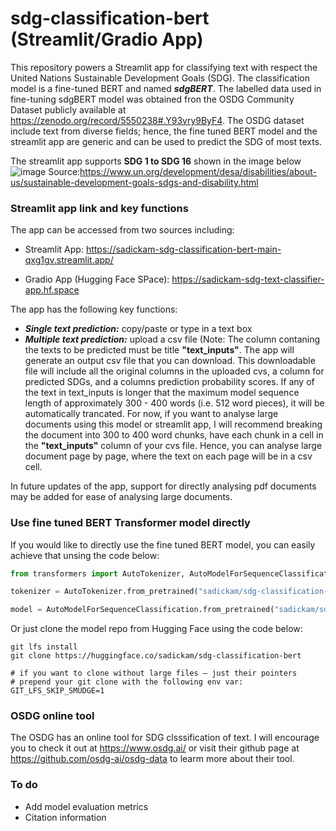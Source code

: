 # sdg-classification-bert (Streamlit/Gradio App)
This repository powers a Streamlit app for classifying text with respect the United Nations Sustainable Development Goals (SDG). The classification model is a fine-tuned BERT and named _**sdgBERT**_. The labelled data used in fine-tuning sdgBERT model was obtained fron the OSDG Community Dataset publicly available at https://zenodo.org/record/5550238#.Y93vry9ByF4. The OSDG dataset include text from diverse fields; hence, the fine tuned BERT model and the streamlit app are generic and can be used to predict the SDG of most texts.  

The streamlit app supports **SDG 1 to SDG 16** shown in the image below
![image](https://user-images.githubusercontent.com/73560591/216751462-ced482ba-5d8e-48aa-9a48-5557979a35f1.png)
Source:https://www.un.org/development/desa/disabilities/about-us/sustainable-development-goals-sdgs-and-disability.html

### Streamlit app link and key functions
The app can be accessed from two sources including: 
- Streamlit App: https://sadickam-sdg-classification-bert-main-qxg1gv.streamlit.app/

- Gradio App (Hugging Face SPace): https://sadickam-sdg-text-classifier-app.hf.space 


The app has the following key functions:
- _**Single text prediction:**_ copy/paste or type in a text box
- _**Multiple text prediction:**_ upload a csv file (Note: The column contaning the texts to be predicted must be title **"text_inputs"**. The app will generate an output csv file that you can download. This downloadable file will include all the original columns in the uploaded cvs, a column for predicted SDGs, and a columns prediction probability scores. If any of the text in text_inputs is longer that the maximum model sequence length of approximately 300 - 400 words (i.e. 512 word pieces), it will be automatically trancated. For now, if you want to analyse large documents using this model or streamlit app, I will recommend breaking the document into 300 to 400 word chunks, have each chunk in a cell in the **"text_inputs"** column of your cvs file. Hence, you can analyse large document page by page, where the text on each page will be in a csv cell. 

In future updates of the app, support for directly analysing pdf documents may be added for ease of analysing large documents.

### Use fine tuned BERT Transformer model directly
If you would like to directly use the fine tuned BERT model, you can easily achieve that unsing the code below: 
```python
from transformers import AutoTokenizer, AutoModelForSequenceClassification

tokenizer = AutoTokenizer.from_pretrained("sadickam/sdg-classification-bert")

model = AutoModelForSequenceClassification.from_pretrained("sadickam/sdg-classification-bert")
```
Or just clone the model repo from Hugging Face using the code below:
```
git lfs install
git clone https://huggingface.co/sadickam/sdg-classification-bert

# if you want to clone without large files – just their pointers
# prepend your git clone with the following env var:
GIT_LFS_SKIP_SMUDGE=1
```

### OSDG online tool
The OSDG has an online tool for SDG clsssification of text. I will encourage you to check it out at https://www.osdg.ai/ or visit their github page at https://github.com/osdg-ai/osdg-data to learm more about their tool.

### To do
- Add model evaluation metrics
- Citation information
